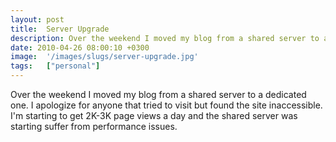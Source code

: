 ```yaml
---
layout: post
title:  Server Upgrade
description: Over the weekend I moved my blog from a shared server to a dedicated one. I apologize for anyone that tried to visit but found the site inaccessible. Im starting to get 2K-3K page views a day and the shared server was starting suffer from performance issues.
date: 2010-04-26 08:00:10 +0300
image:  '/images/slugs/server-upgrade.jpg'
tags:   ["personal"]
---
```

<p style="clear: both">Over the weekend I moved my blog from a shared server to a dedicated one. I apologize for anyone that tried to visit but found the site inaccessible. I'm starting to get 2K-3K page views a day and the shared server was starting suffer from performance issues.</p><br class="final-break" style="clear: both" />
